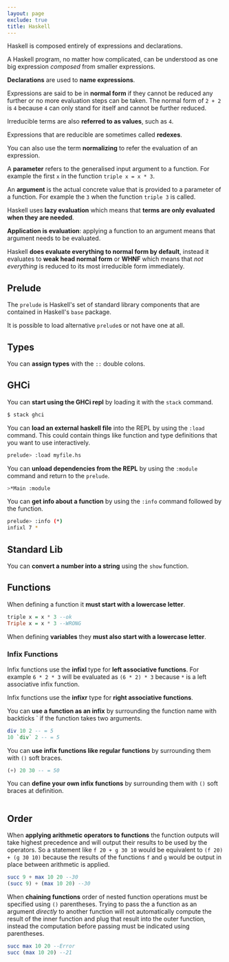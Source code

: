 ```yaml
---
layout: page
exclude: true
title: Haskell
---
```


Haskell is composed entirely of expressions and declarations.

A Haskell program, no matter how complicated, can be understood as one big expression *composed* from smaller expressions.

**Declarations** are used to **name expressions**.

Expressions are said to be in **normal form** if they cannot be reduced any further or no more evaluation steps can be taken. The normal form of `2 + 2` is `4` because `4` can only stand for itself and cannot be further reduced.

Irreducible terms are also **referred to as values**, such as `4`.

Expressions that are reducible are sometimes called **redexes**.

You can also use the term **normalizing** to refer the evaluation of an expression.

A **parameter** refers to the generalised input argument to a function. For example the first `x` in the function `triple x = x * 3`.

An **argument** is the actual concrete value that is provided to a parameter of a function. For example the `3` when the function `triple 3` is called.

Haskell uses **lazy evaluation** which means that **terms are only evaluated when they are needed**.

**Application is evaluation**: applying a function to an argument means that argument needs to be evaluated.

Haskell **does evaluate everything to normal form by default**, instead it evaluates to **weak head normal form** or **WHNF** which means that *not everything* is reduced to its most irreducible form immediately.

## Prelude

The `prelude` is Haskell's set of standard library components that are contained in Haskell's `base` package.

It is possible to load alternative `prelude`s or not have one at all.

## Types

You can **assign types** with the `::` double colons.

## GHCi

You can **start using the GHCi repl** by loading it with the `stack` command.
```bash
$ stack ghci
```

You can **load an external haskell file** into the REPL by using the `:load` command. This could contain things like function and type definitions that you want to use interactively.
```bash
prelude> :load myfile.hs
```

You can **unload dependencies from the REPL** by using the `:module` command and return to the `prelude`.
```bash
>*Main :module
```

You can **get info about a function** by using the `:info` command followed by the function.
```bash
prelude> :info (*)
infixl 7 *
```

## Standard Lib

You can **convert a number into a string** using the `show` function.

## Functions

When defining a function it **must start with a lowercase letter**.
```haskell
triple x = x * 3 --ok
Triple x = x * 3 --WRONG
```

When defining **variables** they **must also start with a lowercase letter**.

### Infix Functions

Infix functions use the **infixl** type for **left associative functions**. For example `6 * 2 * 3` will be evaluated as `(6 * 2) * 3` because `*` is a left associative infix function.

Infix functions use the **infixr** type for **right associative functions**.

You can **use a function as an infix** by surrounding the function name with backticks ` if the function takes two arguments.
```haskell
div 10 2 -- = 5
10 `div` 2 -- = 5
```

You can **use infix functions like regular functions** by surrounding them with `()` soft braces.
```haskell
(+) 20 30 -- = 50
```

You can **define your own infix functions** by surrounding them with `()` soft braces at definition.
```haskell

```

## Order

When **applying arithmetic operators to functions** the function outputs will take highest precedence and will output their results to be used by the operators. So a statement like `f 20 + g 30 10` would be equivalent to `(f 20) + (g 30 10)` because the results of the functions `f` and `g` would be output in place between arithmetic is applied.
```haskell
succ 9 + max 10 20 --30
(succ 9) + (max 10 20) --30
```

When **chaining functions** order of nested function operations must be specified using `()` parentheses. Trying to pass the a function as an argument *directly* to another function will not automatically compute the result of the inner function and plug that result into the outer function, instead the computation before passing must be indicated using parentheses.
```haskell
succ max 10 20 --Error
succ (max 10 20) --21
```
<!--stackedit_data:
eyJoaXN0b3J5IjpbLTIwMDg3NzI4MTUsMTg3NTYwNDI0MCw3MD
M3MTc0NTYsLTExMTIyMjgxMzAsLTU0ODQxMDQwMiwtNzI1ODg0
NTM0LC0xNzQ5ODQxMzUxLDEyMDE0ODMzMDQsLTE4OTUyOTgyNy
wtMTU1NTM3NDczMywxNzQ2ODQ2MDYsMTYxODAzNTI2OCwtMTA0
MDcwODU2OCwxNTg3MjcwMjI3LC0xOTU5MDk0NzcwLC0xNzMxNj
U2NDc4XX0=
-->